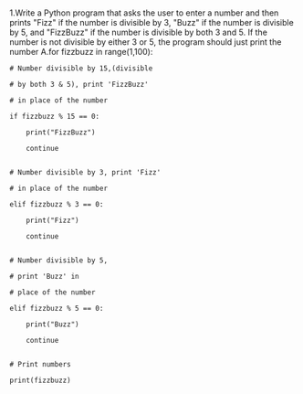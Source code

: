 # 

1.Write a Python program that asks the user to enter a number and then prints "Fizz" if the number is divisible by 3, "Buzz" if the number is divisible by 5, and "FizzBuzz" if the number is divisible by both 3 and 5. If the number is not divisible by either 3 or 5, the program should just print the number
A.for fizzbuzz in range(1,100): 
 

    # Number divisible by 15,(divisible 

    # by both 3 & 5), print 'FizzBuzz' 

    # in place of the number

    if fizzbuzz % 15 == 0: 

        print("FizzBuzz")                                         

        continue
 

    # Number divisible by 3, print 'Fizz'

    # in place of the number

    elif fizzbuzz % 3 == 0:     

        print("Fizz")                                         

        continue
 

    # Number divisible by 5, 

    # print 'Buzz' in

    # place of the number

    elif fizzbuzz % 5 == 0:         

        print("Buzz")                                     

        continue
 

    # Print numbers

    print(fizzbuzz)
